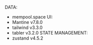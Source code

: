 DATA: 
  - mempool.space
UI:
  - Mantine v7.8.0
  - tailwind v3.3.0
  - tabler v3.2.0
STATE MANAGEMENT:
  - zustand v4.5.2